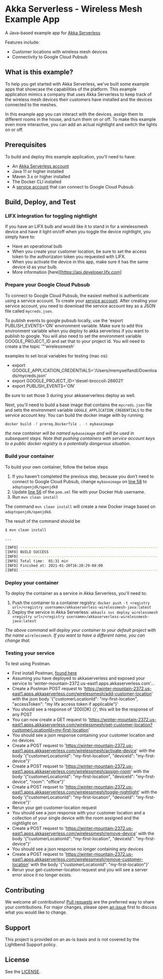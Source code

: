 # Akka Serverless - Wireless Mesh Example App

A Java-based example app for [Akka Serverless](https://developer.lightbend.com/docs/akka-serverless/)

Features include:

* Customer locations with wireless mesh devices
* Connectivity to Google Cloud Pubsub

## What is this example?

To help you get started with Akka Serverless, we've built some example apps that showcase the capabilities of the platform. This example application mimics a company that uses Akka Serverless to keep track of the wireless mesh devices their customers have installed and the devices connected to the meshes.

In this example app you can interact with the devices, assign them to different rooms in the house, and turn them on or off. To make this example even more interactive, you can add an actual nightlight and switch the lights on or off.

## Prerequisites

To build and deploy this example application, you'll need to have:

* An [Akka Serverless account](https://docs.cloudstate.com/getting-started/lightbend-account.html)
* Java 11 or higher installed
* Maven 3.x or higher installed
* The Docker CLI installed
* A [service account](https://cloud.google.com/docs/authentication/production) that can connect to Google Cloud Pubsub

## Build, Deploy, and Test

### LIFX integration for toggling nightlight

If you have an LIFX bulb and would like it to stand in for a wirelessmesh device and have it light on/off when you toggle the device nightlight, you simply have to:
* Have an operational bulb
* When you create your customer location, be sure to set the access token to the authorizaton token you requested with LIFX.
* When you activate the device in this app, make sure it has the same device id as your bulb.
* More information [here][https://api.developer.lifx.com]

### Prepare your Google Cloud Pubsub

To connect to Google Cloud Pubsub, the easiest method is authenticate using a service account. To create your [service account](https://cloud.google.com/docs/authentication/production#cloud-console). After creating your service account, you need to download the service account key as a JSON file called `mycreds.json`.

To publish events to google pubsub locally, use the 'export PUBLISH_EVENTS='ON' environment variable. Make sure to add this environment variable when you deploy to akka serverless if you want to publish to google. You will also need to set the environment variable GOOGLE_PROJECT_ID and set that to your project id. You will need to create a the topic '"'wirelessmesh'

examples to set local variables for testing (mac os):
* export GOOGLE_APPLICATION_CREDENTIALS='/Users/memyselfandI/Downloads/mycreds.json'
* export GOOGLE_PROJECT_ID='diesel-broccoli-266021'
* export PUBLISH_EVENTS='ON'

Be sure to set those 3 during your akkaserverless deploy as well.

Next, you'll need to build a base image that contains the `mycreds.json` file and sets the environment variable `GOOGLE_APPLICATION_CREDENTIALS` to the service account key. You can build the docker image with by running:

```bash
docker build -f prereq.Dockerfile . -t mybaseimage
```

_the new container will be named `mybaseimage` and will be used in subsequent steps. Note that pushing containers with service account keys to a public docker registry is a potentially dangerous situation._

### Build your container

To build your own container, follow the below steps

1. If you haven't completed the previous step, because you don't need to connect to Google Cloud Pubsub, change `mybaseimage` on [line 58](https://github.com/lightbend-labs/akkaserverless-wirelessmesh-java/blob/main/pom.xml#L58) to `adoptopenjdk/openjdk8`
1. Update [line 56](https://github.com/lightbend-labs/akkaserverless-wirelessmesh-java/blob/main/pom.xml#L56) of the `pom.xml` file with your Docker Hub username.
1. Run `mvn clean install`

The command `mvn clean install` will create a new Docker image based on `adoptopenjdk/openjdk8`.

The result of the command should be

```bash
$ mvn clean install

...

[INFO] ------------------------------------------------------------------------
[INFO] BUILD SUCCESS
[INFO] ------------------------------------------------------------------------
[INFO] Total time:  01:31 min
[INFO] Finished at: 2021-01-20T16:20:29-08:00
[INFO] ------------------------------------------------------------------------
```

### Deploy your container

To deploy the container as a service in Akka Serverless, you'll need to:

1. Push the container to a container registry: `docker push -t <registry url>/<registry username>/akkaserverless-wirelessmesh-java:latest`
1. Deploy the service in Akka Serverless: `akkasls svc deploy wirelessmesh <registry url>/<registry username>/akkaserverless-wirelessmesh-java:latest`

_The above command will deploy your container to your default project with the name `wirelessmesh`. If you want to have a different name, you can change that._

### Testing your service

To test using Postman.
* First install Postman, [found here](https://www.postman.com)
* Assuming you have deployed to akkaserverless and exposed your service to 'winter-mountain-2372.us-east1.apps.akkaserverless.com'...
* Create a Postman POST request to 'https://winter-mountain-2372.us-east1.apps.akkaserverless.com/wirelessmesh/add-customer-location' with the json body '{"customerLocationId": "my-first-location", "accessToken": "my lifx access token if applicable"}'
* You should see a response of '200(OK) {}', this will be the response of any POST
* You can now create a GET request to 'https://winter-mountain-2372.us-east1.apps.akkaserverless.com/wirelessmesh/get-customer-location?customerLocationId=my-first-location'
* You should see a json response containing your customer location and no devices.
* Create a POST request to 'https://winter-mountain-2372.us-east1.apps.akkaserverless.com/wirelessmesh/activate-device' with the body '{"customerLocationId": "my-first-location", "deviceId": "my-first-device"}'
* Create a POST requset to 'https://winter-mountain-2372.us-east1.apps.akkaserverless.com/wirelessmesh/assign-room' with the body '{"customerLocationId": "my-first-location", "deviceId": "my-first-device", "room": "office"}'
* Create a POST requset to 'https://winter-mountain-2372.us-east1.apps.akkaserverless.com/wirelessmesh/toggle-nightlight' with the body '{"customerLocationId": "my-first-location", "deviceId": "my-first-device"}'
* Rerun your get-customer-location request
* You should see a json response with your customer location and a collection of your single device with the room assigned and the nightlight on
* Create a POST request to 'https://winter-mountain-2372.us-east1.apps.akkaserverless.com/wirelessmesh/remove-device' with the body '{"customerLocationId": "my-first-location", "deviceId": "my-first-device"}'
* You should see a json response no longer containing any devices
* Create a POST request to 'https://winter-mountain-2372.us-east1.apps.akkaserverless.com/wirelessmesh/remove-customer-location' with the body '{"customerLocationId": "my-first-location"}'
* Rerun your get-customer-location request and you will see a server error since it no longer exists.

## Contributing

We welcome all contributions! [Pull requests](https://github.com/lightbend-labs/akkaserverless-wirelessmesh-java/pulls) are the preferred way to share your contributions. For major changes, please open [an issue](https://github.com/lightbend-labs/akkaserverless-wirelessmesh-java/issues) first to discuss what you would like to change.

## Support

This project is provided on an as-is basis and is not covered by the Lightbend Support policy.

## License

See the [LICENSE](./LICENSE).
